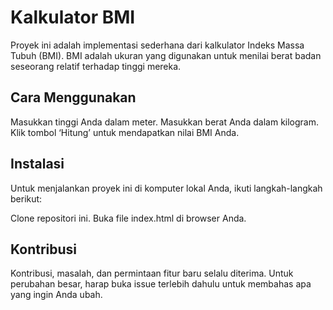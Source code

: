 # Kalkulator BMI

Proyek ini adalah implementasi sederhana dari kalkulator Indeks Massa Tubuh (BMI). BMI adalah ukuran yang digunakan untuk menilai berat badan seseorang relatif terhadap tinggi mereka.


## Cara Menggunakan
Masukkan tinggi Anda dalam meter.
Masukkan berat Anda dalam kilogram.
Klik tombol ‘Hitung’ untuk mendapatkan nilai BMI Anda.
## Instalasi
Untuk menjalankan proyek ini di komputer lokal Anda, ikuti langkah-langkah berikut:

Clone repositori ini.
Buka file index.html di browser Anda.
## Kontribusi
Kontribusi, masalah, dan permintaan fitur baru selalu diterima. Untuk perubahan besar, harap buka issue terlebih dahulu untuk membahas apa yang ingin Anda ubah.
